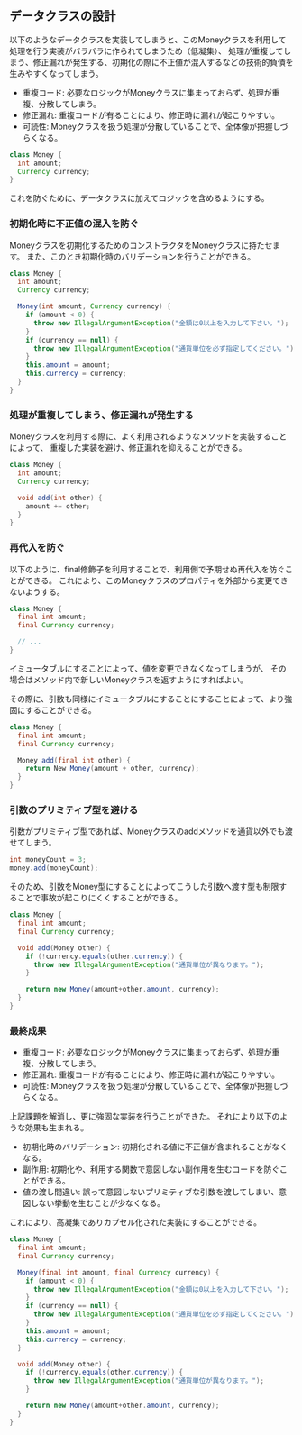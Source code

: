 ## データクラスの設計

以下のようなデータクラスを実装してしまうと、このMoneyクラスを利用して処理を行う実装がバラバラに作られてしまうため（低凝集）、
処理が重複してしまう、修正漏れが発生する、初期化の際に不正値が混入するなどの技術的負債を生みやすくなってしまう。

* 重複コード: 必要なロジックがMoneyクラスに集まっておらず、処理が重複、分散してしまう。
* 修正漏れ: 重複コードが有ることにより、修正時に漏れが起こりやすい。
* 可読性: Moneyクラスを扱う処理が分散していることで、全体像が把握しづらくなる。

```java
class Money {
  int amount;
  Currency currency;
}
```

これを防ぐために、データクラスに加えてロジックを含めるようにする。

### 初期化時に不正値の混入を防ぐ

Moneyクラスを初期化するためのコンストラクタをMoneyクラスに持たせます。
また、このとき初期化時のバリデーションを行うことができる。

```java
class Money {
  int amount;
  Currency currency;

  Money(int amount, Currency currency) {
    if (amount < 0) {
      throw new IllegalArgumentException("金額は0以上を入力して下さい。");
    }
    if (currency == null) {
      throw new IllegalArgumentException("通貨単位を必ず指定してください。");
    }
    this.amount = amount;
    this.currency = currency;
  }
}
```

### 処理が重複してしまう、修正漏れが発生する

Moneyクラスを利用する際に、よく利用されるようなメソッドを実装することによって、
重複した実装を避け、修正漏れを抑えることができる。

```java
class Money {
  int amount;
  Currency currency;

  void add(int other) {
    amount += other;
  }
}
```

### 再代入を防ぐ

以下のように、final修飾子を利用することで、利用側で予期せぬ再代入を防ぐことができる。
これにより、このMoneyクラスのプロパティを外部から変更できないようする。

```java
class Money {
  final int amount;
  final Currency currency;

  // ...
}
```

イミュータブルにすることによって、値を変更できなくなってしまうが、
その場合はメソッド内で新しいMoneyクラスを返すようにすればよい。

その際に、引数も同様にイミュータブルにすることにすることによって、より強固にすることができる。

```java
class Money {
  final int amount;
  final Currency currency;

  Money add(final int other) {
    return New Money(amount + other, currency);
  }
}
```

### 引数のプリミティブ型を避ける

引数がプリミティブ型であれば、Moneyクラスのaddメソッドを通貨以外でも渡せてしまう。

```java
int moneyCount = 3;
money.add(moneyCount);
```

そのため、引数をMoney型にすることによってこうした引数へ渡す型も制限することで事故が起こりにくくすることができる。

```java
class Money {
  final int amount;
  final Currency currency;

  void add(Money other) {
    if (!currency.equals(other.currency)) {
      throw new IllegalArgumentException("通貨単位が異なります。");
    }

    return new Money(amount+other.amount, currency);
  }
}
```

### 最終成果

* 重複コード: 必要なロジックがMoneyクラスに集まっておらず、処理が重複、分散してしまう。
* 修正漏れ: 重複コードが有ることにより、修正時に漏れが起こりやすい。
* 可読性: Moneyクラスを扱う処理が分散していることで、全体像が把握しづらくなる。

上記課題を解消し、更に強固な実装を行うことができた。
それにより以下のような効果も生まれる。

* 初期化時のバリデーション: 初期化される値に不正値が含まれることがなくなる。
* 副作用: 初期化や、利用する関数で意図しない副作用を生むコードを防ぐことができる。
* 値の渡し間違い: 誤って意図しないプリミティブな引数を渡してしまい、意図しない挙動を生むことが少なくなる。

これにより、高凝集でありカプセル化された実装にすることができる。

```java
class Money {
  final int amount;
  final Currency currency;

  Money(final int amount, final Currency currency) {
    if (amount < 0) {
      throw new IllegalArgumentException("金額は0以上を入力して下さい。");
    }
    if (currency == null) {
      throw new IllegalArgumentException("通貨単位を必ず指定してください。");
    }
    this.amount = amount;
    this.currency = currency;
  }

  void add(Money other) {
    if (!currency.equals(other.currency)) {
      throw new IllegalArgumentException("通貨単位が異なります。");
    }

    return new Money(amount+other.amount, currency);
  }
}
```
